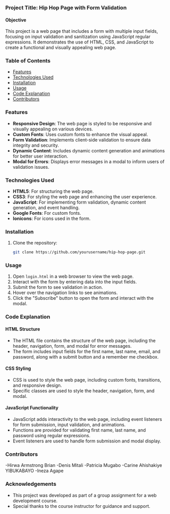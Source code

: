 ### Project Title: Hip Hop Page with Form Validation

#### Objective
This project is a web page that includes a form with multiple input fields, focusing on input validation and sanitization using JavaScript regular expressions. It demonstrates the use of HTML, CSS, and JavaScript to create a functional and visually appealing web page.

### Table of Contents
- [Features](#features)
- [Technologies Used](#technologies-used)
- [Installation](#installation)
- [Usage](#usage)
- [Code Explanation](#code-explanation)
- [Contributors](#contributors)

### Features
- **Responsive Design**: The web page is styled to be responsive and visually appealing on various devices.
- **Custom Fonts**: Uses custom fonts to enhance the visual appeal.
- **Form Validation**: Implements client-side validation to ensure data integrity and security.
- **Dynamic Content**: Includes dynamic content generation and animations for better user interaction.
- **Modal for Errors**: Displays error messages in a modal to inform users of validation issues.

### Technologies Used
- **HTML5**: For structuring the web page.
- **CSS3**: For styling the web page and enhancing the user experience.
- **JavaScript**: For implementing form validation, dynamic content generation, and event handling.
- **Google Fonts**: For custom fonts.
- **Ionicons**: For icons used in the form.

### Installation
1. Clone the repository:
   ```bash
   git clone https://github.com/yourusername/hip-hop-page.git
   ```

### Usage
1. Open `login.html` in a web browser to view the web page.
2. Interact with the form by entering data into the input fields.
3. Submit the form to see validation in action.
4. Hover over the navigation links to see animations.
5. Click the "Subscribe" button to open the form and interact with the modal.

### Code Explanation
#### HTML Structure
- The HTML file contains the structure of the web page, including the header, navigation, form, and modal for error messages.
- The form includes input fields for the first name, last name, email, and password, along with a submit button and a remember me checkbox.

#### CSS Styling
- CSS is used to style the web page, including custom fonts, transitions, and responsive design.
- Specific classes are used to style the header, navigation, form, and modal.

#### JavaScript Functionality
- JavaScript adds interactivity to the web page, including event listeners for form submission, input validation, and animations.
- Functions are provided for validating first name, last name, and password using regular expressions.
- Event listeners are used to handle form submission and modal display.

### Contributors
-Hirwa Armstrong Brian
-Denis Mitali
-Patricia Mugabo
-Carine Ahishakiye YIBUKABAYO
-Ineza Agape


### Acknowledgements
- This project was developed as part of a group assignment for a web development course.
- Special thanks to the course instructor for guidance and support.
